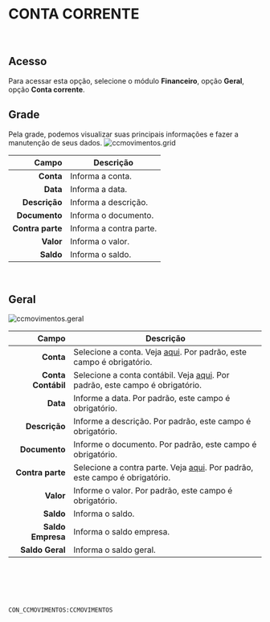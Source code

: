 # CONTA CORRENTE
<br>

## Acesso
Para acessar esta opção, selecione o módulo **Financeiro**, opção **Geral**, opção **Conta corrente**.
<br>

## Grade
Pela grade, podemos visualizar suas principais informações e fazer a manutenção de seus dados.
![ccmovimentos.grid](https://raw.githubusercontent.com/netforcews/docs-siscom/master/financeiro/imagens/ccmovimentos.grid.png)

Campo | Descrição
--:|---
**Conta** | Informa a conta.
**Data** | Informa a data.
**Descrição** | Informa a descrição.
**Documento** | Informa o documento.
**Contra parte** | Informa a contra parte.
**Valor** | Informa o valor.
**Saldo** | Informa o saldo.
<br>

## Geral
![ccmovimentos.geral](https://raw.githubusercontent.com/netforcews/docs-siscom/master/financeiro/imagens/ccmovimentos.geral.png)

Campo | Descrição
--:|---
**Conta** | Selecione a conta. Veja [aqui](/geral/lkpcontacorrente.md). Por padrão, este campo é obrigatório.
**Conta Contábil** | Selecione a conta contábil. Veja [aqui](/cadastros/planoconta.md). Por padrão, este campo é obrigatório.
**Data** | Informe a data. Por padrão, este campo é obrigatório.
**Descrição** | Informe a descrição. Por padrão, este campo é obrigatório.
**Documento** | Informe o documento. Por padrão, este campo é obrigatório.
**Contra parte** | Selecione a contra parte. Veja [aqui](/cadastros/pessoa.md). Por padrão, este campo é obrigatório.
**Valor** | Informe o valor. Por padrão, este campo é obrigatório.
**Saldo** | Informa o saldo.
**Saldo Empresa** | Informa o saldo empresa.
**Saldo Geral** | Informa o saldo geral.
<br>
<br>
<br>
<br>

```CON_CCMOVIMENTOS:CCMOVIMENTOS```
